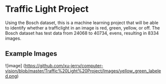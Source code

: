 # Traffic Light Project

Using the Bosch dataset, this is a machine learning project that will be able to identify whether a trafficlight in an image is red, green, yellow, or off. The Bosch dataset has test data from 24068 to 40734, evens, resulting in 8334 images.

## Example Images

![image] 
(https://github.com/xu-jerry/computer-vision/blob/master/Traffic%20Light%20Project/Images/yellow_green_labeled.png)
